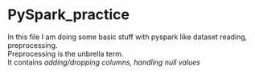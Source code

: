 # PySpark_practice
In this file I am doing some basic stuff with pyspark like dataset reading, preprocessing. <br>
Preprocessing is the unbrella term. <br>
It contains <i> adding/dropping columns, handling null values </i>
